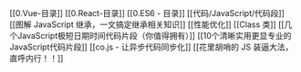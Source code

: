 [[0.Vue-目录]]
[[0.React-目录]]
[[0.ES6 - 目录]]
[[代码/JavaScript/代码段]]
[[图解 JavaScript 继承，一文搞定继承相关知识]]
[[性能优化]]
[[Class 类]]
[[几个JavaScript极短日期时间代码片段（你值得拥有）]]
[[10个清晰实用更显专业的JavaScript代码片段]]
[[co.js - 让异步代码同步化]]
[[花里胡哨的 JS 装逼大法，直呼内行！！]]
